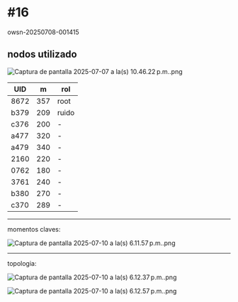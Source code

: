 # #16

owsn-20250708-001415

## nodos utilizado

![Captura de pantalla 2025-07-07 a la(s) 10.46.22 p.m..png](#16%2022a14b98438780119422f7fd13933b26/Captura_de_pantalla_2025-07-07_a_la(s)_10.46.22_p.m..png)

| UID | m | rol |
| --- | --- | --- |
| 8672 | 357 | root |
| b379 | 209 | ruido |
| c376 | 200 | - |
| a477 | 320 | - |
| a479 | 340 | - |
| 2160 | 220 | - |
| 0762 | 180 | - |
| 3761 | 240 | - |
| b380 | 270 | - |
| c370 | 289 | - |

---

momentos claves:

![Captura de pantalla 2025-07-10 a la(s) 6.11.57 p.m..png](#16%2022a14b98438780119422f7fd13933b26/Captura_de_pantalla_2025-07-10_a_la(s)_6.11.57_p.m..png)

---

topologia: 

![Captura de pantalla 2025-07-10 a la(s) 6.12.37 p.m..png](#16%2022a14b98438780119422f7fd13933b26/Captura_de_pantalla_2025-07-10_a_la(s)_6.12.37_p.m..png)

![Captura de pantalla 2025-07-10 a la(s) 6.12.57 p.m..png](#16%2022a14b98438780119422f7fd13933b26/Captura_de_pantalla_2025-07-10_a_la(s)_6.12.57_p.m..png)